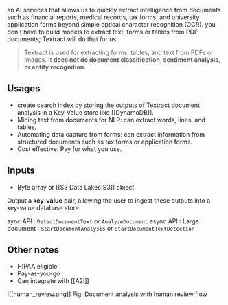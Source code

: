 an AI services that allows us to quickly extract intelligence from documents such as financial reports, medical records, tax forms, and university application forms beyond simple optical character recognition (OCR). you don't have to build models to extract text, forms or tables from PDF documents; Textract will do that for us.

> Textract is used for extracting forms, tables, and text from PDFs or images. It **does not do document classification, sentiment analysis, or entity recognition**. 

## Usages
- create search index by storing the outputs of Textract document analysis in a Key-Value store like [[DynamoDB]].
- Mining text from documents for NLP: can extract words, lines, and tables.
- Automating data capture from forms: can extract information from structured documents such as tax forms or application forms.
- Cost effective: Pay for what you use.

## Inputs
- Byte array or [[S3 Data Lakes|S3]] object.

Output a **key-value** pair, allowing the user to ingest these outputs into a key-value database store.

sync API : `DetectDocumentText` or `AnalyzeDocument`
async API : Large document : `StartDocumentAnalysis` or `StartDocumentTextDetection`

## Other notes
- HIPAA eligible
- Pay-as-you-go
- Can integrate with [[A2I]]


![[human_review.png]]
Fig: Document analysis with human review flow